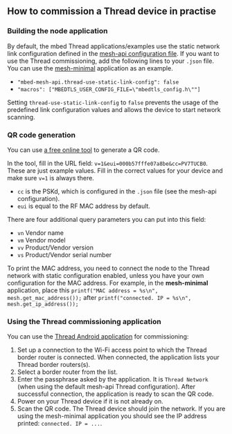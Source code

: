 ## How to commission a Thread device in practise

### Building the node application

By default, the mbed Thread applications/examples use the static network link configuration defined in the [mesh-api configuration file](https://github.com/ARMmbed/mbed-os/blob/master/features/nanostack/FEATURE_NANOSTACK/mbed-mesh-api/mbed_lib.json).
If you want to use the Thread commissioning, add the following lines to your `.json` file. You can use the [mesh-minimal](https://github.com/ARMmbed/mbed-os-example-mesh-minimal) application as an example.

* `"mbed-mesh-api.thread-use-static-link-config": false`
* `"macros": ["MBEDTLS_USER_CONFIG_FILE=\"mbedtls_config.h\""]`

Setting `thread-use-static-link-config` to `false` prevents the usage of the predefined link configuration values and allows the device to start network scanning.

### QR code generation

You can use [a free online tool](http://www.qr-code-generator.com/) to generate a QR code.

In the tool, fill in the URL field: `v=1&eui=000b57fffe07a8be&cc=PV7TUCB0`.
These are just example values. Fill in the correct values for your device and make sure `v=1` is always there.

* `cc` is the PSKd, which is configured in the `.json` file (see the mesh-api configuration).
* `eui` is equal to the RF MAC address by default. 

There are four additional query parameters you can put into this field: 

* `vn`    Vendor name
* `vm`    Vendor model
* `vv`    Product/Vendor version
* `vs`    Product/Vendor serial number

To print the MAC address, you need to connect the node to the Thread network with static configuration enabled, unless you have your own configuration for the MAC address. For example, in the **mesh-minimal** application, place this `printf("MAC address = %s\n", mesh.get_mac_address());` after `printf("connected. IP = %s\n", mesh.get_ip_address());`

### Using the Thread commissioning application

You can use the [Thread Android application](https://play.google.com/store/apps/details?id=org.threadgroup.commissioner) for commissioning:

1. Set up a connection to the Wi-Fi access point to which the Thread border router is connected. When connected, the application lists your Thread border routers(s). 
2. Select a border router from the list.
3. Enter the passphrase asked by the application. It is `Thread Network` (when using the default mesh-api Thread configuration). After successful connection, the application is ready to scan the QR code.
4. Power on your Thread device if it is not already on. 
5. Scan the QR code. The Thread device should join the network. If you are using the mesh-minimal application you should see the IP address printed: `connected. IP = ...`.
